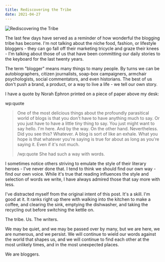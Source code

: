 ```yaml
---
title: Rediscovering the Tribe
date: 2021-04-27
---
```


![Rediscovering the Tribe](https://source.unsplash.com/npxXWgQ33ZQ/1600x900)

The last few days have served as a reminder of how wonderful the blogging tribe has become. I'm not talking about the niche food, fashion, or lifestyle bloggers - they can go fall off their marketing tricycle and graze their knees - I'm talking about those of us that have been committing our daily stories to the keyboard for the last twenty years.

The term "blogger" means many things to many people. By turns we can be autobiographers, citizen journalists, soap-box campaigners, armchair psychologists, social commentators, and even historians. The best of us don't push a brand, a product, or a way to live a life - we tell our own story.

I have a quote by Norah Ephron printed on a piece of paper above my desk:

wp:quote  
> One of the most delicious things about the profoundly parasitical world of blogs is that you don't have to have anything much to say. Or you just have to have a little tiny thing to say. You just might want to say hello. I'm here. And by the way. On the other hand. Nevertheless. Did you see this? Whatever. A blog is sort of like an exhale. What you hope is that whatever you're saying is true for about as long as you're saying it. Even if it's not much.
> 
>   /wp:quote  She had such a way with words.

I sometimes notice others striving to emulate the style of their literary heroes - I've never done that. I tend to think we should find our own way - find our own voice. While it's true that reading influences the style and selection of words we write, I have always admired those that say more with less.

I've distracted myself from the original intent of this post. It's a skill. I'm good at it. It ranks right up there with walking into the kitchen to make a coffee, and clearing the sink, emptying the dishwasher, and taking the recycling out before switching the kettle on.

The tribe. Us. The writers.

We may be quiet, and we may be passed over by many, but we are here, we are numerous, and we persist. We will continue to wield our words against the world that shapes us, and we will continue to find each other at the most unlikely times, and in the most unexpected places.

We are bloggers.
